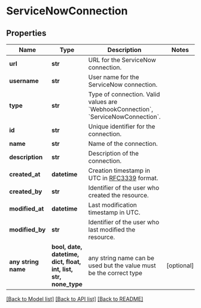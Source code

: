 # ServiceNowConnection


## Properties
Name | Type | Description | Notes
------------ | ------------- | ------------- | -------------
**url** | **str** | URL for the ServiceNow connection. | 
**username** | **str** | User name for the ServiceNow connection. | 
**type** | **str** | Type of connection. Valid values are &#x60;WebhookConnection&#x60;, &#x60;ServiceNowConnection&#x60;. | 
**id** | **str** | Unique identifier for the connection. | 
**name** | **str** | Name of the connection. | 
**description** | **str** | Description of the connection. | 
**created_at** | **datetime** | Creation timestamp in UTC in [RFC3339](https://tools.ietf.org/html/rfc3339) format. | 
**created_by** | **str** | Identifier of the user who created the resource. | 
**modified_at** | **datetime** | Last modification timestamp in UTC. | 
**modified_by** | **str** | Identifier of the user who last modified the resource. | 
**any string name** | **bool, date, datetime, dict, float, int, list, str, none_type** | any string name can be used but the value must be the correct type | [optional]

[[Back to Model list]](../README.md#documentation-for-models) [[Back to API list]](../README.md#documentation-for-api-endpoints) [[Back to README]](../README.md)


